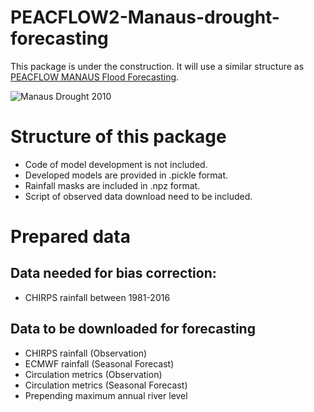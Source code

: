 # PEACFLOW2-Manaus-drought-forecasting
This package is under the construction. It will use a similar structure as [PEACFLOW MANAUS Flood Forecasting](https://github.com/achevuturi/PEACFLOW_Manaus-flood-forecasting/tree/master/Using_Observations).

![Manaus Drought 2010](./manaus_drought_2010.png)

# Structure of this package
* Code of model development is not included.
* Developed models are provided in .pickle format.
* Rainfall masks are included in .npz format.
* Script of observed data download need to be included.

# Prepared data
## Data needed for bias correction:
* CHIRPS rainfall between 1981-2016
## Data to be downloaded for forecasting
* CHIRPS rainfall (Observation)
* ECMWF rainfall (Seasonal Forecast)
* Circulation metrics (Observation)
* Circulation metrics (Seasonal Forecast)
* Prepending maximum annual river level
